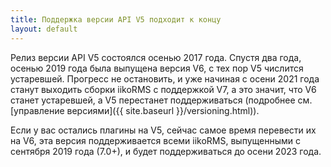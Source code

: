 ```yaml
---
title: Поддержка версии API V5 подходит к концу
layout: default
---
```

Релиз версии API V5 состоялся осенью 2017 года. Спустя два года, осенью 2019 года была выпущена версия V6, с тех пор V5 числится устаревшей. Прогресс не остановить, и уже начиная с осени 2021 года станут выходить сборки iikoRMS с поддержкой V7, а это значит, что V6 станет устаревшей, а V5 перестанет поддерживаться (подробнее см. [управление версиями]({{ site.baseurl }}/versioning.html)).

Если у вас остались плагины на V5, сейчас самое время перевести их на V6, эта версия поддерживается всеми iikoRMS, выпущенными с сентября 2019 года (7.0+), и будет поддерживаться до осени 2023 года.
